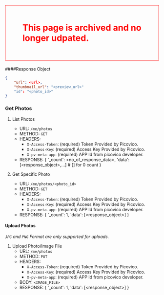 <h1 style='color:red; padding:2em; border:1px solid red'> This page is archived and no longer udpated. </h1>

####Response Object
```json
{
    "url": <url>,
    "thumbnail_url": "<preview_url>"
    "id": "<photo_id>"
}
```
### Get Photos
1. List Photos
    - URL: `/me/photos`
    - METHOD: `GET`
    - HEADERS:
        - `X-Access-Token`: (required) Token Provided by Picovico.
        - `X-Access-Key`: (required) Access Key Provided by Picovico.
        - `X-pv-meta-app`: (required) APP Id from picovico developer.
    - RESPONSE: 
        {
            '_count': <no_of_response_data>,
            'data': [<response_object>,...]  # [] for 0 count
        }

2. Get Specific Photo
    - URL: `/me/photos/<photo_id>`
    - METHOD: `GET`
    - HEADERS:
        - `X-Access-Token`: (required) Token Provided by Picovico.
        - `X-Access-Key`: (required) Access Key Provided by Picovico.
        - `X-pv-meta-app`: (required) APP Id from picovico developer.
    - RESPONSE: 
    {
        '_count': 1,
        'data': [<response_object>]
    }
#### Upload Photos
*`JPG` and `PNG` Format are only supported for uploads.*

1. Upload Photo/Image File
    - URL: `/me/photos`
    - METHOD: `PUT`
    - HEADERS:
        - `X-Access-Token`: (required) Token Provided by Picovico.
        - `X-Access-Key`: (required) Access Key Provided by Picovico.
        - `X-pv-meta-app`: (required) APP Id from picovico developer.
    - BODY: `<IMAGE_FILE>`
    - RESPONSE: 
    {
        '_count': 1,
        'data': [<response_object>]
    }
